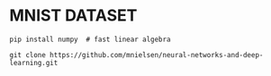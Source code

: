 # MNIST DATASET
```
pip install numpy  # fast linear algebra

git clone https://github.com/mnielsen/neural-networks-and-deep-learning.git
```

